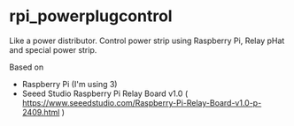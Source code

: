 # rpi_powerplugcontrol
Like a power distributor. Control power strip using Raspberry Pi, Relay pHat and special power strip.

Based on
* Raspberry Pi (I'm using 3)
* Seeed Studio Raspberry Pi Relay Board v1.0 ( https://www.seeedstudio.com/Raspberry-Pi-Relay-Board-v1.0-p-2409.html )
